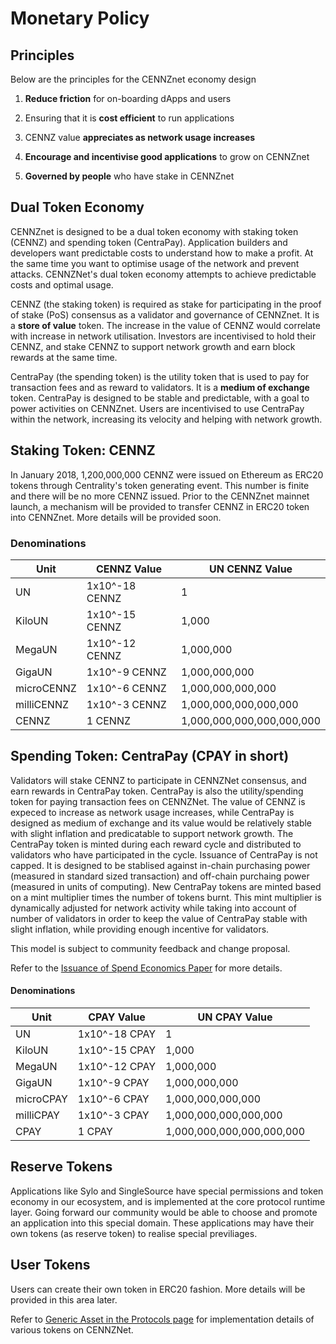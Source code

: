 # Monetary Policy
## Principles
Below are the principles for the CENNZnet economy design

1. **Reduce friction** for on-boarding dApps and users
   
2. Ensuring that it is **cost efficient** to run applications
   
3. CENNZ value **appreciates as network usage increases**
   
4. **Encourage and incentivise good applications** to grow on CENNZnet
   
5. **Governed by people** who have stake in CENNZnet

## Dual Token Economy
CENNZnet is designed to be a dual token economy with staking token (CENNZ) and spending token (CentraPay). Application builders and developers want predictable costs to understand how to make a profit. At the same time you want to optimise usage of the network and prevent attacks. CENNZNet's dual token economy attempts to achieve predictable costs and optimal usage. 

CENNZ (the staking token) is required as stake for participating in the proof of stake (PoS) consensus as a validator and governance of CENNZnet. It is a **store of value** token. The increase in the value of CENNZ would correlate with increase in network utilisation. Investors are incentivised to hold their CENNZ, and stake CENNZ to support network growth and earn block rewards at the same time.

CentraPay (the spending token) is the utility token that is used to pay for transaction fees and as reward to validators. It is a **medium of exchange** token. CentraPay is designed to be stable and predictable, with a goal to power activities on CENNZnet. Users are incentivised to use CentraPay within the network, increasing its velocity and helping with network growth.  

## Staking Token: CENNZ
In January 2018, 1,200,000,000 CENNZ were issued on Ethereum as ERC20 tokens through Centrality's token generating event. This number is finite and there will be no more CENNZ issued. Prior to the CENNZnet mainnet launch, a mechanism will be provided to transfer CENNZ in ERC20 token into CENNZnet. More details will be provided soon. 

### Denominations
| Unit          | CENNZ Value       | UN CENNZ Value            |     
| ------------- | ----------------- | ------------------------- |
| UN            | 1x10^-18 CENNZ    | 1                         |
| KiloUN        | 1x10^-15 CENNZ    | 1,000                     |
| MegaUN 	    | 1x10^-12 CENNZ    | 1,000,000                 |
| GigaUN        | 1x10^-9 CENNZ     | 1,000,000,000             |
| microCENNZ    | 1x10^-6 CENNZ     | 1,000,000,000,000         |
| milliCENNZ    | 1x10^-3 CENNZ     | 1,000,000,000,000,000     |
| CENNZ         | 1 CENNZ           | 1,000,000,000,000,000,000 |

## Spending Token: CentraPay (CPAY in short)
Validators will stake CENNZ to participate in CENNZNet consensus, and earn rewards in CentraPay token. CentraPay is also the utility/spending token for paying transaction fees on CENNZNet. The value of CENNZ is expeced to increase as network usage increases, while CentraPay is designed as medium of exchange and its value would be relatively stable with slight inflation and predicatable to support network growth. The CentraPay token is minted during each reward cycle and distributed to validators who have participated in the cycle. Issuance of CentraPay is not capped. It is designed to be stablised against in-chain purchasing power (measured in standard sized transaction) and off-chain purchaing power (measured in units of computing). New CentraPay tokens are minted based on a mint multiplier times the number of tokens burnt. This mint multiplier is dynamically adjusted for network activity while taking into account of number of validators in order to keep the value of CentraPay stable with slight inflation, while providing enough incentive for validators. 

This model is subject to community feedback and change proposal. 

Refer to the [Issuance of Spend Economics Paper](https://github.com/cennznet/economy) for more details.

#### Denominations
| Unit          | CPAY Value        | UN CPAY Value             |     
| ------------- |-------------------| ------------------------- |
| UN            | 1x10^-18 CPAY     | 1                         |
| KiloUN        | 1x10^-15 CPAY     | 1,000                     |
| MegaUN 	    | 1x10^-12 CPAY     | 1,000,000                 |
| GigaUN        | 1x10^-9 CPAY      | 1,000,000,000             |
| microCPAY     | 1x10^-6 CPAY      | 1,000,000,000,000         |
| milliCPAY     | 1x10^-3 CPAY      | 1,000,000,000,000,000     |
| CPAY          | 1 CPAY            | 1,000,000,000,000,000,000 |

## Reserve Tokens
Applications like Sylo and SingleSource have special permissions and token economy in our ecosystem, and is implemented at the core protocol runtime layer. Going forward our community would be able to choose and promote an application into this special domain. These applications may have their own tokens (as reserve token) to realise special previliages.

## User Tokens
Users can create their own token in ERC20 fashion. More details will be provided in this area later. 

Refer to [Generic Asset in the Protocols page](../overview/protocols.md) for implementation details of various tokens on CENNZNet. 